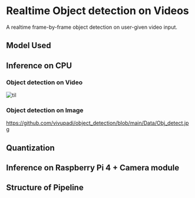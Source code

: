 # Realtime Object detection on Videos
A realtime frame-by-frame object detection on user-given video input.


## Model Used


## Inference on CPU

### Object detection on Video
![til](https://github.com/vivupadi/object_detection/blob/main/Data/Obj_detect.gif)


### Object detection on Image
https://github.com/vivupadi/object_detection/blob/main/Data/Obj_detect.jpg


## Quantization


## Inference on Raspberry Pi 4 + Camera module


## Structure of Pipeline
